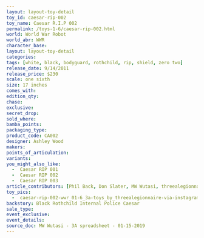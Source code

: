 ```yaml
---
layout: layout-toy-detail 
toy_id: caesar-rip-002
toy_name: Caesar R.I.P 002
permalink: /toys-1-6/caesar-rip-002.html
world: World War Robot
world_abr: WWR
character_base: 
layout: layout-toy-detail
categories: 
tags: [white, black, bodyguard, rothchild, rip, shield, zero two]
release_date: 9/14/2011
release_price: $230 
scale: one sixth
size: 17 inches
comes_with: 
edition_qty: 
chase: 
exclusive: 
secret_drop: 
sold_where: 
bamba_points: 
packaging_type: 
product_code: CA002
designer: Ashley Wood
makers: 
points_of_articulation: 
variants: 
you_might_also_like: 
  -  Caesar RIP 001
  -  Caesar RIP 002
  -  Caesar RIP 003
article_contributors: [Phil Back, Don Slater, MW Wutasi, threealegionnaire]
toy_pics: 
  -  caesar-rip-002-wwr_01-6_3a-toys_by_threealegionnaire-via-instagram.jpg
backstory: Black Rothchild Internal Police Caesar
sale_type: 
event_exclusive: 
event_details: 
source_doc: MW Wutasi - 3A spreadsheet - 01-15-2019
---
```

